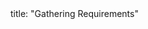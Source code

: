<frontmatter>
title: "Gathering Requirements"
</frontmatter>

<include src="navbar.md" boilerplate />

<include src="container-inPage-asFlat.md" boilerplate />
